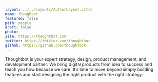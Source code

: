 ```yaml
---
layout: ../../layouts/AuthorLayout.astro
name: Thoughbot
featured: false
path: people
draft: false
photo: 
site: https://thoughtbot.com
twitter: https://twitter.com/thoughtbot
github: https://github.com/thoughtbot
---
```


Thoughtbot is your expert strategy, design, product management, and development partner. We bring digital products from idea to success and teach you how because we care. It’s time to move beyond simply building features and start designing the right product with the right strategy.